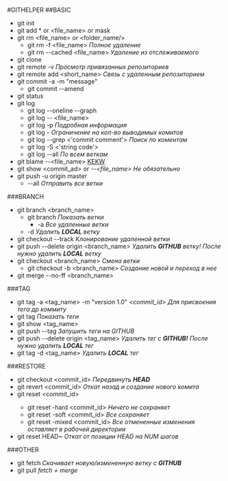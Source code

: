#GITHELPER
##BASIC
* git init
* git add * or <file_name> or mask
* git rm <file_name> or <folder_name/>
    * git rm -f <file_name>  *Полное удаление* 
    * git rm --cached <file_name>   *Удаление из отслеживаемого*
* git clone <url>
* git remote -v   *Просмотр привязанных репозиториев*
* git remote add <short_name> <url>   *Связь с удаленным репозиторием*
* git commit -a -m "message"
    * git commit --amend 
* git status
* git log
    * git log --oneline --graph
    * git log -- <file_name>
    * git log -p *Подробная информация*
    * git log - <num>   *Ограничение на кол-во выводимых комитов*
    * git log --grep <'commit comment'> *Поиск по коментам*
    * git log -S <'string code'>
    * git log --all *По всем веткам*
* git blame --<file_name> [KEKW](https://media.makeameme.org/created/i-dont-know-5c3e1e.jpg)
* git show <commit_ad> or <tag> *--<file_name> Не обязательно*
* git push -u origin master
    * --all *Отправить все ветки*



###BRANCH
* git branch <branch_name>
    * git branch  *Показать ветки*
      * -a *Все удаленные ветки*
    * -d   *Удалить **LOCAL** ветку*
* git checkout --track <remote-branch> *Клонирование удаленной ветки*
* git push --delete origin <branch_name>   *Удалить **GITHUB** ветку! После нужно удалить **LOCAL** ветку*
* git checkout <branch_name>   *Смена ветки*
    * git checkout -b <branch_name> *Создание новой и переход в нее*
* git merge --no-ff <branch_name>
  
###TAG
* git tag -a <tag_name> -m "version 1.0"   *<commit_id> Для присвоения тега др коммиту*
* git tag *Показать теги*
* git show <tag_name>
* git push --tag    *Запушить теги на GITHUB*
* git push --delete origin <tag_name>   *Удалить тег с **GITHUB!** После нужно удалить **LOCAL** тег*
* git tag -d <tag_name>    *Удалить **LOCAL** тег*


###RESTORE
* git checkout <commit_id> *Передвинуть **HEAD***
* git revert <commit_id> *Откат назад и создание нового комита*
* git reset <mode> <commit_id>
    * git reset -hard <commit_id> *Ничего не сохраняет*
    * git reset -soft <commit_id> *Все сохраняет*
    * git reset -mixed <commit_id> *Все отмененные изменения оставляет в рабочей директории*
* git reset <mode> HEAD~<num>  *Откат от позиции HEAD на NUM шагов*

###OTHER
* git fetch *Скачивает новую/измененную ветку с **GITHUB***
* git pull *fetch + merge*

